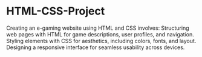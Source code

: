# HTML-CSS-Project
Creating an e-gaming website using HTML and CSS involves:  Structuring web pages with HTML for game descriptions, user profiles, and navigation. Styling elements with CSS for aesthetics, including colors, fonts, and layout. Designing a responsive interface for seamless usability across devices.
